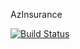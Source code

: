 AzInsurance


[![Build Status](https://dev.azure.com/kepung/AzInsurance/_apis/build/status/appcoreopc.AzInsurance?branchName=master)](https://dev.azure.com/kepung/AzInsurance/_build/latest?definitionId=1&branchName=master)

